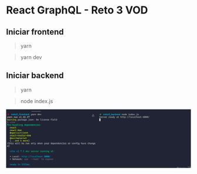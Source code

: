 # React GraphQL - Reto 3 VOD

## Iniciar frontend

  > yarn

  > yarn dev

## Iniciar backend

  > yarn
  
  > node index.js

<img src='docs/Vod_start.png' >
